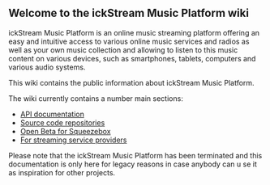 ## **Welcome to the ickStream Music Platform wiki**

ickStream Music Platform is an online music streaming platform offering
an easy and intuitive access to various online music services and radios
as well as your own music collection and allowing to listen to this
music content on various devices, such as smartphones, tablets,
computers and various audio systems.

This wiki contains the public information about ickStream Music
Platform.

The wiki currently contains a number main sections:

  - [API documentation](API/Introduction "wikilink")
  - [Source code repositories](Source_code_repositories "wikilink")
  - [Open Beta for Squeezebox](Open_Beta_Squeezebox "wikilink")
  - [For streaming service providers](StreamingProvider "wikilink")

Please note that the ickStream Music Platform has been terminated and this documentation is only here for legacy reasons in case anybody can u
se it as inspiration for other projects.
